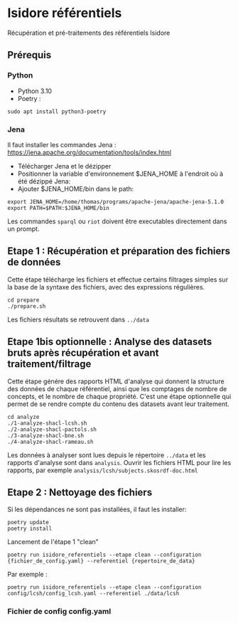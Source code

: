 # Isidore référentiels

Récupération et pré-traitements des référentiels Isidore

## Prérequis

### Python

- Python 3.10
- Poetry :

```
sudo apt install python3-poetry
```

### Jena

Il faut installer les commandes Jena : https://jena.apache.org/documentation/tools/index.html

- Télécharger Jena et le dézipper
- Positionner la variable d'environnement $JENA_HOME à l'endroit où à été dézippé Jena:
- Ajouter $JENA_HOME/bin dans le path:

```
export JENA_HOME=/home/thomas/programs/apache-jena/apache-jena-5.1.0
export PATH=$PATH:$JENA_HOME/bin
```

Les commandes `sparql` ou `riot` doivent être executables directement dans un prompt.

## Etape 1 : Récupération et préparation des fichiers de données

Cette étape télécharge les fichiers et effectue certains filtrages simples sur la base de la syntaxe des fichiers, avec des expressions régulières.

```
cd prepare
./prepare.sh
```

Les fichiers résultats se retrouvent dans `../data`


## Etape 1bis optionnelle : Analyse des datasets bruts après récupération et avant traitement/filtrage

Cette étape génére des rapports HTML d'analyse qui donnent la structure des données de chaque référentiel, ainsi que les comptages de nombre de concepts, et le nombre de chaque propriété.
C'est une étape optionnelle qui permet de se rendre compte du contenu des datasets avant leur traitement.

```
cd analyze
./1-analyze-shacl-lcsh.sh
./2-analyze-shacl-pactols.sh
./3-analyze-shacl-bne.sh
./4-analyze-shacl-rameau.sh
```

Les données à analyser sont lues depuis le répertoire `../data` et les rapports d'analyse sont dans `analysis`. Ouvrir les fichiers HTML pour lire les rapports, par exemple `analysis/lcsh/subjects.skosrdf-doc.html`


## Etape 2 : Nettoyage des fichiers

Si les dépendances ne sont pas installées, il faut les installer:

```
poetry update
poetry install
```

Lancement de l'étape 1 "clean"

```
poetry run isidore_referentiels --etape clean --configuration {fichier_de_config.yaml} --referentiel {repertoire_de_data}
```

Par exemple :

```
poetry run isidore_referentiels --etape clean --configuration config/lcsh/config_lcsh.yaml --referentiel ./data/lcsh 
```


### Fichier de config config.yaml

